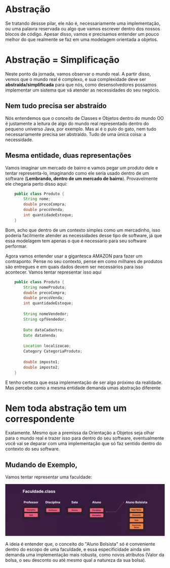 # Abstração
Se tratando dessse pilar, ele não é, necessariamente uma implementação, ou uma palavra reservada ou algo que vamos escrever dentro dos nossos blocos de código. Apesar disso, vamos e precisamos entender um pouco melhor do que realmente se faz em uma modelagem orientada a objetos.

# Abstração = Simplificação
Neste ponto da jornada, vamos observar o mundo real. A partir disso, vemos que o mundo real é complexo, e sua complexidade deve ser <strong>abstraída/simplificada</strong> para que nós, como desensolvedores possamos implementar um sistema que vá atender as necessidades do seu negócio.

## Nem tudo precisa ser abstraído
Nós entendemos que o conceito de Classes e Objetos dentro do mundo OO é justamente a leitura de algo do mundo real representado dentro do pequeno universo Java, por exemplo. Mas aí é o pulo do gato, nem tudo necessariamente precisa ser abstraído. Tudo de uma única coisa: a necessidade.

## Mesma entidade, duas representações
Vamos imaginar um mercado de bairro e vamos pegar um produto dele e tentar representa-lo, imaginando como ele seria usado dentro de um software (<strong>Lembrando, dentro de um mercado de bairro</strong>). Provavelmente ele chegaria perto disso aqui:

````java
    public class Produto {
        String nome;
        double precoCompra;
        double precoVenda;
        int quantidadeEstoque;
    } 
````

Bom, acho que dentro de um contexto simples como um mercadinho, isso poderia facilmente atender as necessidades desse tipo de software, já que essa modelagem tem apenas o que é necessario para seu software performar.

Agora vamos entender usar a gigantesca AMAZON para fazer um contraponto. Pense no seu contexto, pense em como milhares de produtos são entregues e em quais dados devem ser necessários para isso acontecer. Vamos tentar representar isso aqui

````java
    public class Produto {
        String nomeProduto;
        double precoCompra;
        double precoVenda;
        int quantidadeEstoque;

        String nomeVendedor;
        String cpfVendedor;

        Date dataCadastro;
        Date dataVenda;

        Location localizacao;
        Category CategoriaProduto;

        double imposto1;
        double imposto2;
    } 
````
E tenho certeza que essa implementação de ser algo próximo da realidade. Mas percebe como a mesma entidade demanda umas abstração diferente

# Nem toda abstração tem um correspondente
Exatamente. Mesmo que a premissa da Orientação a Objetos seja olhar para o mundo real e trazer isso para dentro do seu software, eventualmente você vai se deparar com uma implementação que só faz sentido dentro do contexto do seu software.

## Mudando de Exemplo,
Vamos tentar representar uma faculdade:
<p>
    <img alt="example1" src="assets/abstracao1.png">
</p>
A ideia é entender que, o conceito do "Aluno Bolsista" só é conveniente dentro do escopo de uma faculdade, e essa especificidade ainda sim demanda uma implementação mais robusta, como novos atributos (Valor da bolsa, o seu desconto ou até mesmo qual a natureza da sua bolsa).